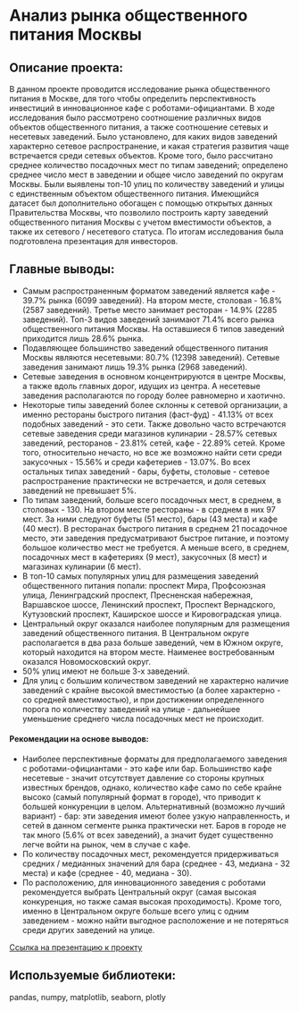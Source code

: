 # Анализ рынка общественного питания Москвы

## Описание проекта:
В данном проекте проводится исследование рынка общественного питания в Москве, для того чтобы определить перспективность инвестиций в инновационное кафе с роботами-официантами. В ходе исследования было рассмотрено соотношение различных видов объектов общественного питания, а также соотношение сетевых и несетевых заведений. Было установлено, для каких видов заведений характерно сетевое распространение, и какая стратегия развития чаще встречается среди сетевых объектов. Кроме того, было рассчитано среднее количество посадочных мест по типам заведений; определено среднее число мест в заведении и общее число заведений по округам Москвы. Были выявлены топ-10 улиц по количеству заведений и улицы с единственным объектом общественного питания. Имеющийся датасет был дополнительно обогащен с помощью открытых данных Правительства Москвы, что позволило построить карту заведений общественного питания Москвы с учетом вместимости объектов, а также их сетевого / несетевого статуса. По итогам исследования была подготовлена презентация для инвесторов.

## Главные выводы:
* Самым распространенным форматом заведений является кафе - 39.7% рынка (6099 заведений). На втором месте, столовая - 16.8% (2587 заведений). Третье место занимает ресторан - 14.9% (2285 заведений). Топ-3 видов заведений занимают 71.4% всего рынка общественного питания Москвы. На оставшиеся 6 типов заведений приходится лишь 28.6% рынка.
* Подавляющее большинство заведений общественного питания Москвы являются несетевыми: 80.7% (12398 заведений). Сетевые заведения занимают лишь 19.3% рынка (2968 заведений).
* Сетевые заведения в основном концентрируются в центре Москвы, а также вдоль главных дорог, идущих из центра. А несетевые заведения располагаются по городу более равномерно и хаотично.
* Некоторые типы заведений более склонны к сетевой организации, а именно рестораны быстрого питания (фаст-фуд) - 41.13% от всех подобных заведений - это сети. Также довольно часто встречаются сетевые заведения среди магазинов кулинарии - 28.57% сетевых заведений, ресторанов - 23.81% сетей, кафе - 22.89% сетей. Кроме того, относительно нечасто, но все же возможно найти сети среди закусочных - 15.56% и среди кафетериев - 13.07%. Во всех остальных типах заведений - бары, буфеты, столовые - сетевое распространение практически не встречается, и доля сетевых заведений не превышает 5%.
* По типам заведений, больше всего посадочных мест, в среднем, в столовых - 130. На втором месте рестораны - в среднем в них 97 мест. За ними следуют буфеты (51 место), бары (43 места) и кафе (40 мест). В ресторанах быстрого питания в среднем 21 посадочное место, эти заведения предусматривают быстрое питание, и поэтому большое количество мест не требуется. А меньше всего, в среднем, посадочных мест в кафетериях (9 мест), закусочных (8 мест) и магазинах кулинарии (6 мест).
* В топ-10 самых популярных улиц для размещения заведений общественного питания попали: проспект Мира, Профсоюзная улица, Ленинградский проспект, Пресненская набережная, Варшавское шоссе, Ленинский проспект, Проспект Вернадского, Кутузовский проспект, Каширское шоссе и Кировоградская улица.
* Центральный округ оказался наиболее популярным для размещения заведений общественного питания. В Центральном округе располагается в два раза больше заведений, чем в Южном округе, который находится на втором месте. Наименее востребованным оказался Новомосковский округ.
* 50% улиц имеют не больше 3-х заведений.
* Для улиц с большим количеством заведений не характерно наличие заведений с крайне высокой вместимостью (а более характерно - со средней вместимостью), и при достижении определенного порога по количеству заведений на улице - дальнейшее уменьшение среднего числа посадочных мест не происходит.

#### Рекомендации на основе выводов:
* Наиболее перспективные форматы для предполагаемого заведения с роботами-официантами - это кафе или бар. Большинство кафе несетевые - значит отсутствует давление со стороны крупных известных брендов, однако, количество кафе само по себе крайне высоко (самый популярный формат в городе), что приводит к большей конкуренции в целом. Альтернативный (возможно лучший вариант) - бар: эти заведения имеют более узкую направленность, и сетей в данном сегменте рынка практически нет. Баров в городе не так много (5.6% от всех заведений), а значит будет существенно легче войти на рынок, чем в случае с кафе.
* По количеству посадочных мест, рекомендуется придерживаться средних / медианных значений для бара (среднее - 43, медиана - 32 места) и кафе (среднее - 40, медиана - 30).
* По расположению, для инновационного заведения с роботами рекомендуется выбрать Центральный округ (самая высокая конкуренция, но также самая высокая проходимость). Кроме того, именно в Центральном округе больше всего улиц с одним заведением - можно найти выгодное расположение и не потеряться среди других заведений на улице.

[Cсылка на презентацию к проекту](https://drive.google.com/file/d/1YVqRNI-X5eXL6EFbYfZBeZBeuhChwdgu/view?usp=sharing)

## Используемые библиотеки:
pandas, numpy, matplotlib, seaborn, plotly
